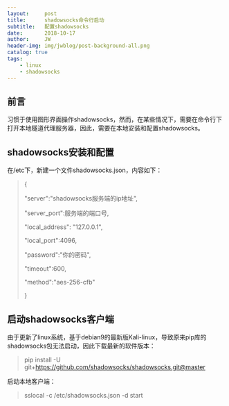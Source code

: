 ```yaml
---
layout:     post
title:      shadowsocks命令行启动
subtitle:   配置shadowsocks
date:       2018-10-17
author:     JW
header-img: img/jwblog/post-background-all.png
catalog: true
tags:
    - linux
    - shadowsocks
---
```


## 前言
习惯于使用图形界面操作shadowsocks，然而，在某些情况下，需要在命令行下打开本地隧道代理服务器，因此，需要在本地安装和配置shadowsocks。

## shadowsocks安装和配置
在/etc下，新建一个文件shadowsocks.json，内容如下：
> {
> 
> "server":"shadowsocks服务端的ip地址",
> 
> "server_port":服务端的端口号,
> 
> "local_address": "127.0.0.1",
> 
> "local_port":4096,
> 
> "password":"你的密码",
> 
> "timeout":600,
> 
> "method":"aes-256-cfb"
> 
> }

## 启动shadowsocks客户端
由于更新了linux系统，基于debian9的最新版Kali-linux，导致原来pip库的shadowsocks包无法启动，因此下载最新的软件版本：
> pip install -U git+https://github.com/shadowsocks/shadowsocks.git@master

启动本地客户端：
> sslocal -c /etc/shadowsocks.json -d start
